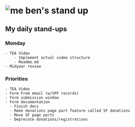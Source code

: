 # ![me](https://avatars2.githubusercontent.com/u/5232044?s=50&v=4) ben's stand up

## My daily stand-ups
    
### Monday

    - TEA Video
        - Implement actual video structure
        - Readme.md
    - Midyear review

### Priorities 
    
    - TEA Video
    - Form From email (w/SPF records)
    - Form submission window
    - Form documentation
      - Finish docs
      - Make donations page part feature called SF donations
      - Move SF page parts
      - Deprecate donations/registrations
      
